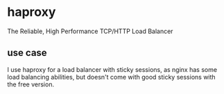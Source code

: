 # haproxy
The Reliable, High Performance TCP/HTTP Load Balancer

## use case
I use haproxy for a load balancer with sticky sessions, as nginx has some load balancing abilities, but doesn't come with good sticky sessions with the free version.
